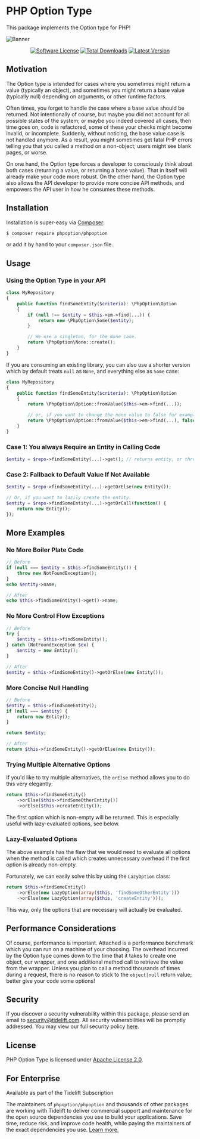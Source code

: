 # PHP Option Type

This package implements the Option type for PHP!

![Banner](https://user-images.githubusercontent.com/2829600/71564011-3077bf00-2a91-11ea-9083-905702cc262b.png)

<p align="center">
<a href="LICENSE"><img src="https://img.shields.io/badge/license-Apache%202.0-brightgreen.svg?style=flat-square" alt="Software License"></img></a>
<a href="https://packagist.org/packages/phpoption/phpoption"><img src="https://img.shields.io/packagist/dt/phpoption/phpoption.svg?style=flat-square" alt="Total Downloads"></img></a>
<a href="https://github.com/schmittjoh/php-option/releases"><img src="https://img.shields.io/github/release/schmittjoh/php-option.svg?style=flat-square" alt="Latest Version"></img></a>
</p>


## Motivation

The Option type is intended for cases where you sometimes might return a value
(typically an object), and sometimes you might return a base value (typically
null) depending on arguments, or other runtime factors.

Often times, you forget to handle the case where a base value should be
returned. Not intentionally of course, but maybe you did not account for all
possible states of the system; or maybe you indeed covered all cases, then time
goes on, code is refactored, some of these your checks might become invalid, or
incomplete. Suddenly, without noticing, the base value case is not handled
anymore. As a result, you might sometimes get fatal PHP errors telling you that
you called a method on a non-object; users might see blank pages, or worse.

On one hand, the Option type forces a developer to consciously think about both
cases (returning a value, or returning a base value). That in itself will
already make your code more robust. On the other hand, the Option type also
allows the API developer to provide more concise API methods, and empowers the
API user in how he consumes these methods.


## Installation

Installation is super-easy via [Composer](https://getcomposer.org/):

```bash
$ composer require phpoption/phpoption
```

or add it by hand to your `composer.json` file.


## Usage

### Using the Option Type in your API

```php
class MyRepository
{
    public function findSomeEntity($criteria): \PhpOption\Option
    {
        if (null !== $entity = $this->em->find(...)) {
            return new \PhpOption\Some($entity);
        }

        // We use a singleton, for the None case.
        return \PhpOption\None::create();
    }
}
```

If you are consuming an existing library, you can also use a shorter version
which by default treats `null` as `None`, and everything else as `Some` case:

```php
class MyRepository
{
    public function findSomeEntity($criteria): \PhpOption\Option
    {
        return \PhpOption\Option::fromValue($this->em->find(...));

        // or, if you want to change the none value to false for example:
        return \PhpOption\Option::fromValue($this->em->find(...), false);
    }
}
```

### Case 1: You always Require an Entity in Calling Code

```php
$entity = $repo->findSomeEntity(...)->get(); // returns entity, or throws exception
```

### Case 2: Fallback to Default Value If Not Available

```php
$entity = $repo->findSomeEntity(...)->getOrElse(new Entity());

// Or, if you want to lazily create the entity.
$entity = $repo->findSomeEntity(...)->getOrCall(function() {
    return new Entity();
});
```

## More Examples

### No More Boiler Plate Code

```php
// Before
if (null === $entity = $this->findSomeEntity()) {
    throw new NotFoundException();
}
echo $entity->name;

// After
echo $this->findSomeEntity()->get()->name;
```

### No More Control Flow Exceptions

```php
// Before
try {
    $entity = $this->findSomeEntity();
} catch (NotFoundException $ex) {
    $entity = new Entity();
}

// After
$entity = $this->findSomeEntity()->getOrElse(new Entity());
```

### More Concise Null Handling

```php
// Before
$entity = $this->findSomeEntity();
if (null === $entity) {
    return new Entity();
}

return $entity;

// After
return $this->findSomeEntity()->getOrElse(new Entity());
```

### Trying Multiple Alternative Options

If you'd like to try multiple alternatives, the `orElse` method allows you to
do this very elegantly:

```php
return $this->findSomeEntity()
    ->orElse($this->findSomeOtherEntity())
    ->orElse($this->createEntity());
```
The first option which is non-empty will be returned. This is especially useful 
with lazy-evaluated options, see below.

### Lazy-Evaluated Options

The above example has the flaw that we would need to evaluate all options when
the method is called which creates unnecessary overhead if the first option is 
already non-empty.

Fortunately, we can easily solve this by using the `LazyOption` class:

```php
return $this->findSomeEntity()
    ->orElse(new LazyOption(array($this, 'findSomeOtherEntity')))
    ->orElse(new LazyOption(array($this, 'createEntity')));
```

This way, only the options that are necessary will actually be evaluated.

## Performance Considerations

Of course, performance is important. Attached is a performance benchmark which
you can run on a machine of your choosing. The overhead incurred by the Option
type comes down to the time that it takes to create one object, our wrapper,
and one additional method call to retrieve the value from the wrapper. Unless
you plan to call a method thousands of times during a request, there is no
reason to stick to the `object|null` return value; better give your code some
options!

## Security

If you discover a security vulnerability within this package, please send an email to security@tidelift.com. All security vulnerabilities will be promptly addressed. You may view our full security policy [here](https://github.com/schmittjoh/php-option/security/policy).

## License

PHP Option Type is licensed under [Apache License 2.0](LICENSE).

## For Enterprise

Available as part of the Tidelift Subscription

The maintainers of `phpoption/phpoption` and thousands of other packages are working with Tidelift to deliver commercial support and maintenance for the open source dependencies you use to build your applications. Save time, reduce risk, and improve code health, while paying the maintainers of the exact dependencies you use. [Learn more.](https://tidelift.com/subscription/pkg/packagist-phpoption-phpoption?utm_source=packagist-phpoption-phpoption&utm_medium=referral&utm_campaign=enterprise&utm_term=repo)
